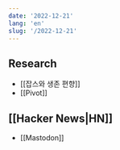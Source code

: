 ```yaml
---
date: '2022-12-21'
lang: 'en'
slug: '/2022-12-21'
---
```


## Research

- [[잡스와 생존 편향]]
- [[Pivot]]

## [[Hacker News|HN]]

- [[Mastodon]]

